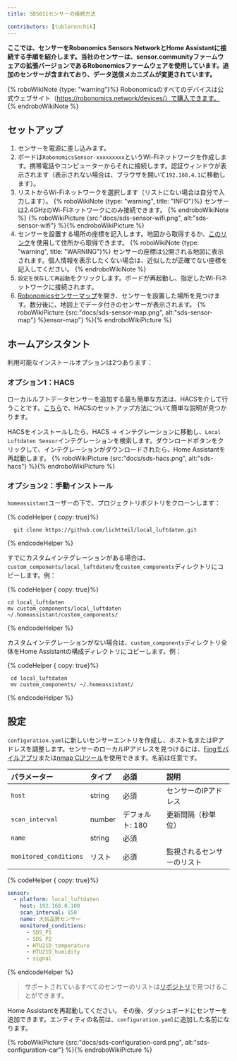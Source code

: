 ```yaml
---
title: SDS011センサーの接続方法

contributors: [tubleronchik]
---
```


**ここでは、センサーをRobonomics Sensors NetworkとHome Assistantに接続する手順を紹介します。当社のセンサーは、sensor.communityファームウェアの拡張バージョンであるRobonomicsファームウェアを使用しています。追加のセンサーが含まれており、データ送信メカニズムが変更されています。**

{% roboWikiNote {type: "warning"}%} Robonomicsのすべてのデバイスは公式ウェブサイト（https://robonomics.network/devices/）で購入できます。
{% endroboWikiNote %}


## セットアップ

1. センサーを電源に差し込みます。
2. ボードは`RobonomicsSensor-xxxxxxxxx`というWi-Fiネットワークを作成します。携帯電話やコンピューターからそれに接続します。認証ウィンドウが表示されます（表示されない場合は、ブラウザを開いて`192.168.4.1`に移動します）。
3. リストからWi-Fiネットワークを選択します（リストにない場合は自分で入力します）。
{% roboWikiNote {type: "warning", title: "INFO"}%} センサーは2.4GHzのWi-Fiネットワークにのみ接続できます。 {% endroboWikiNote %}
{% roboWikiPicture {src:"docs/sds-sensor-wifi.png", alt:"sds-sensor-wifi"} %}{% endroboWikiPicture %}
4. センサーを設置する場所の座標を記入します。地図から取得するか、[このリンク](https://www.latlong.net/convert-address-to-lat-long.html)を使用して住所から取得できます。
{% roboWikiNote {type: "warning", title: "WARNING"}%} センサーの座標は公開される地図に表示されます。個人情報を表示したくない場合は、近似したが正確でない座標を記入してください。
{% endroboWikiNote %}
5. `設定を保存して再起動`をクリックします。ボードが再起動し、指定したWi-Fiネットワークに接続されます。
6. [Robonomicsセンサーマップ](https://sensors.robonomics.network/#/)を開き、センサーを設置した場所を見つけます。数分後に、地図上でデータ付きのセンサーが表示されます。
{% roboWikiPicture {src:"docs/sds-sensor-map.png", alt:"sds-sensor-map"} %}ensor-map"} %}{% endroboWikiPicture %}

## ホームアシスタント

利用可能なインストールオプションは2つあります：

### オプション1：HACS

ローカルルフトデータセンサーを追加する最も簡単な方法は、HACSを介して行うことです。[こちら](https://hacs.xyz/docs/setup/download/)で、HACSのセットアップ方法について簡単な説明が見つかります。

HACSをインストールしたら、HACS -> インテグレーションに移動し、`Local Luftdaten Sensor`インテグレーションを検索します。ダウンロードボタンをクリックして、インテグレーションがダウンロードされたら、Home Assistantを再起動します。
{% roboWikiPicture {src:"docs/sds-hacs.png", alt:"sds-hacs"} %}{% endroboWikiPicture %}

### オプション2：手動インストール

`homeassistant`ユーザーの下で、プロジェクトリポジトリをクローンします：

{% codeHelper { copy: true}%}

```shell
  git clone https://github.com/lichtteil/local_luftdaten.git
```

{% endcodeHelper %}

</code-helper>

すでにカスタムインテグレーションがある場合は、`custom_components/local_luftdaten/`を`custom_components`ディレクトリにコピーします。例：

{% codeHelper { copy: true}%}

```
cd local_luftdaten
mv custom_components/local_luftdaten ~/.homeassistant/custom_components/
```

{% endcodeHelper %}

カスタムインテグレーションがない場合は、`custom_components`ディレクトリ全体をHome Assistantの構成ディレクトリにコピーします。例：

{% codeHelper { copy: true}%}

 ```
  cd local_luftdaten
  mv custom_components/ ~/.homeassistant/
```

{% endcodeHelper %}

## 設定

`configuration.yaml`に新しいセンサーエントリを作成し、ホスト名またはIPアドレスを調整します。センサーのローカルIPアドレスを見つけるには、[Fingモバイルアプリ](https://www.fing.com/products)または[nmap CLIツール](https://vitux.com/find-devices-connected-to-your-network-with-nmap/)を使用できます。名前は任意です。

|パラメーター          |タイプ   | 必須        | 説明
|:----------------------|:-------|:------------ |:------------
|`host`                 | string | 必須        | センサーのIPアドレス
|`scan_interval`        | number | デフォルト: 180 | 更新間隔（秒単位）
|`name`                 | string | 必須        || センサーの名前
|`monitored_conditions` | リスト   | 必須     | 監視されるセンサーのリスト


{% codeHelper { copy: true}%}


  ```yaml
  sensor:
    - platform: local_luftdaten
      host: 192.168.0.100
      scan_interval: 150
      name: 大気品質センサー
      monitored_conditions:
        - SDS_P1
        - SDS_P2
        - HTU21D_temperature
        - HTU21D_humidity
        - signal
  ```

{% endcodeHelper %}

> サポートされているすべてのセンサーのリストは[リポジトリ](https://github.com/lichtteil/local_luftdaten)で見つけることができます。

Home Assistantを再起動してください。
その後、ダッシュボードにセンサーを追加できます。エンティティの名前は、`configuration.yaml`に追加した名前になります。

{% roboWikiPicture {src:"docs/sds-configuration-card.png", alt:"sds-configuration-car"} %}{% endroboWikiPicture %}